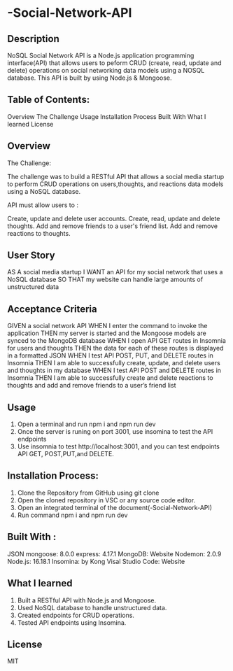 # -Social-Network-API

## Description
NoSQL Social Network API is a Node.js application programming interface(API) that allows 
users to peform CRUD (create, read, update and delete) operations on social networking data models using a NOSQL database. This API is built by using Node.js & Mongoose.

## Table of Contents:
 Overview
 The Challenge
 Usage 
 Installation Process
 Built With
 What I learned
 License

 ## Overview 

 The Challenge:

 The challenge was to build a RESTful API that allows a social media startup to perform CRUD operations on users,thoughts, and reactions data models using a NoSQL database.

 API must allow users to :

 Create, update  and delete user accounts.
 Create, read, update and delete thoughts.
 Add and remove friends to a user's friend list.
 Add and remove reactions to thoughts.

 ## User Story 
 
AS A social media startup
I WANT an API for my social network that uses a NoSQL database
SO THAT my website can handle large amounts of unstructured data

## Acceptance Criteria
GIVEN a social network API
WHEN I enter the command to invoke the application
THEN my server is started and the Mongoose models are synced to the MongoDB database
WHEN I open API GET routes in Insomnia for users and thoughts
THEN the data for each of these routes is displayed in a formatted JSON
WHEN I test API POST, PUT, and DELETE routes in Insomnia
THEN I am able to successfully create, update, and delete users and thoughts in my database
WHEN I test API POST and DELETE routes in Insomnia
THEN I am able to successfully create and delete reactions to thoughts and add and remove friends to a user’s friend list

## Usage 
1. Open a terminal and run npm i and npm run dev 
2. Once the server is runing on port 3001, use insomina to test the API endpoints
3. Use insomnia to test http://localhost:3001, and you can test endpoints API GET,
POST,PUT,and DELETE.

## Installation Process:

1. Clone the Repository from GitHub using git clone
2. Open the cloned repository in VSC or any source code editor.
3. Open an integrated terminal of the document(-Social-Network-API)
4. Run command npm i and npm run dev

## Built With :
JSON
mongoose: 8.0.0
express: 4.17.1
MongoDB: Website
Nodemon: 2.0.9
Node.js: 16.18.1
Insomina: by Kong
Visal Studio Code: Website

## What I learned 
1. Built a RESTful API with Node.js and Mongoose.
2. Used NoSQL database to handle unstructured data.
3. Created endpoints for CRUD operations.
4. Tested API endpoints using Insomina.

## License 
MIT 
